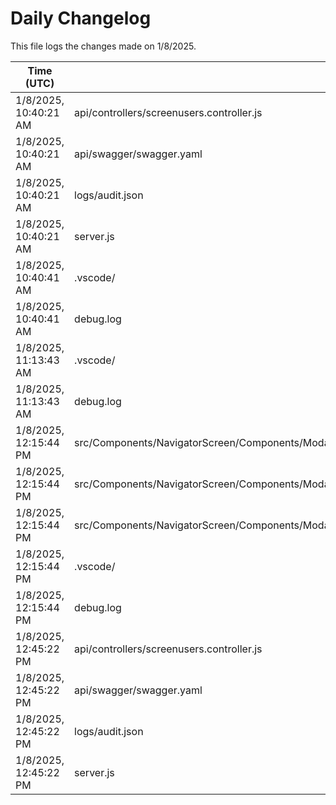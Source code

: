 # Daily Changelog

This file logs the changes made on 1/8/2025.

| Time (UTC)             | Files Modified                    | Changes (Addition/Deletion) |
|------------------------|-----------------------------------|-----------------------------|
| 1/8/2025, 10:40:21 AM | api/controllers/screenusers.controller.js | 4 Additions & 4 Deletions |
| 1/8/2025, 10:40:21 AM | api/swagger/swagger.yaml | 6 Additions & 6 Deletions |
| 1/8/2025, 10:40:21 AM | logs/audit.json | 10 Additions & 10 Deletions |
| 1/8/2025, 10:40:21 AM | server.js | 4 Additions & 4 Deletions |
| 1/8/2025, 10:40:41 AM | .vscode/ | 0 Additions & 0 Deletions|
| 1/8/2025, 10:40:41 AM | debug.log | 0 Additions & 0 Deletions|
| 1/8/2025, 11:13:43 AM | .vscode/ | 0 Additions & 0 Deletions|
| 1/8/2025, 11:13:43 AM | debug.log | 0 Additions & 0 Deletions|
| 1/8/2025, 12:15:44 PM | src/Components/NavigatorScreen/Components/Modal/ModalRight/Banquet/NewPreviewUI/NewPreviewLeftCustomisationData.js | 9 Additions & 6 Deletions|
| 1/8/2025, 12:15:44 PM | src/Components/NavigatorScreen/Components/Modal/ModalRight/Banquet/NewPreviewUI/NewPreviewLeftCustomisationList.js | 1 Additions & 0 Deletions|
| 1/8/2025, 12:15:44 PM | src/Components/NavigatorScreen/Components/Modal/ModalRight/BookModelRight.js | 2 Additions & 0 Deletions|
| 1/8/2025, 12:15:44 PM | .vscode/ | 0 Additions & 0 Deletions|
| 1/8/2025, 12:15:44 PM | debug.log | 0 Additions & 0 Deletions|
| 1/8/2025, 12:45:22 PM | api/controllers/screenusers.controller.js | 9 Additions & 9 Deletions|
| 1/8/2025, 12:45:22 PM | api/swagger/swagger.yaml | 20 Additions & 20 Deletions|
| 1/8/2025, 12:45:22 PM | logs/audit.json | 10 Additions & 10 Deletions|
| 1/8/2025, 12:45:22 PM | server.js | 4 Additions & 4 Deletions|
